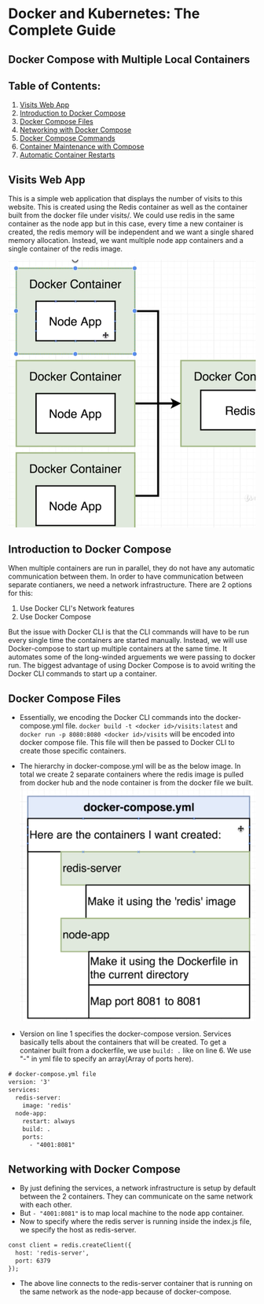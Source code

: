 # Docker and Kubernetes: The Complete Guide
## Docker Compose with Multiple Local Containers

## Table of Contents:
1. [Visits Web App](#VisitsWebApp)
2. [Introduction to Docker Compose](#IntroDockerCompose)
3. [Docker Compose Files](#DockerComposeFiles)
4. [Networking with Docker Compose](#NetworkingDockerCompose)
5. [Docker Compose Commands](#DockerComposeCommands)
6. [Container Maintenance with Compose](#DockerComposeMaintenance)
7. [Automatic Container Restarts](#AutomaticContainerRestarts)

## Visits Web App <a name="VisitsWebApp"></a>

This is a simple web application that displays the number of visits to this website. This is created using the Redis container as well as the container built from the docker file under visits/. We could use redis in the same container as the node app but in this case, every time a new container is created, the redis memory will be independent and we want a single shared memory allocation. Instead, we want multiple node app containers and a single container of the redis image.

![Multiple Containers Image](./Images/multipleContainersImage5.png)

## Introduction to Docker Compose <a name="IntroDockerCompose"></a>

When multiple containers are run in parallel, they do not have any automatic communication between them. In order to have communication between separate contianers, we need a network infrastructure. There are 2 options for this:
1. Use Docker CLI's Network features
2. Use Docker Compose

But the issue with Docker CLI is that the CLI commands will have to be run every single time the containers are started manually.
Instead, we will use Docker-compose to start up multiple containers at the same time. It automates some of the long-winded arguements we were passing to docker run.
The biggest advantage of using Docker Compose is to avoid writing the Docker CLI commands to start up a container.

## Docker Compose Files <a name="DockerComposeFiles"></a>

- Essentially, we encoding the Docker CLI commands into the docker-compose.yml file.
`docker build -t <docker id>/visits:latest` and `docker run -p 8080:8080 <docker id>/visits` will be encoded into docker compose file. This file will then be passed to Docker CLI to create those specific containers.
- The hierarchy in docker-compose.yml will be as the below image. In total we create 2 separate containers where the redis image is pulled from docker hub and the node container is from the docker file we built.
![Docker Compose File Image](./Images/dockerComposeFileImage5.png)

- Version on line 1 specifies the docker-compose version. Services basically tells about the containers that will be created. To get a container built from a dockerfile, we use `build: .` like on line 6. We use "-" in yml file to specify an array(Array of ports here).
```
# docker-compose.yml file
version: '3'
services:
  redis-server:
    image: 'redis'
  node-app:
    restart: always
    build: .
    ports:
      - "4001:8081"

```

## Networking with Docker Compose <a name="NetworkingDockerCompose"></a>

- By just defining the services, a network infrastructure is setup by default between the 2 containers. They can communicate on the same network with each other.
- But `- "4001:8081"` is to map local machine to the node app container.
- Now to specify where the redis server is running inside the index.js file, we specify the host as redis-server.
```
const client = redis.createClient({
  host: 'redis-server',
  port: 6379
});
```
- The above line connects to the redis-server container that is running on the same network as the node-app because of docker-compose.
